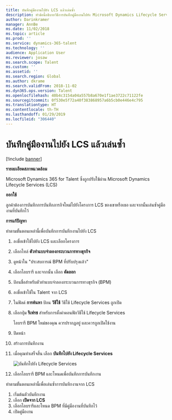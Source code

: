 ```yaml
---
title: บันทึกคู่มืองานไปยัง LCS แล้วเล่นซ้ำ
description: หัวข้อนี้อธิบายวิธีการบันทึกคู่มืองานไปยัง Microsoft Dynamics Lifecycle Services (LCS) และจากนั้น เล่นซ้ำ
author: Darinkramer
manager: AnnBe
ms.date: 11/02/2018
ms.topic: article
ms.prod: ''
ms.service: dynamics-365-talent
ms.technology: ''
audience: Application User
ms.reviewer: josaw
ms.search.scope: Talent
ms.custom: ''
ms.assetid: ''
ms.search.region: Global
ms.author: dkrame
ms.search.validFrom: 2018-11-02
ms.dyn365.ops.version: Talent
ms.openlocfilehash: 40b4c3154a04a557b8a670e1f1ae3722c71122fe
ms.sourcegitcommit: 0f530e5f72a40f383868957a6b5cb0e446e4c795
ms.translationtype: HT
ms.contentlocale: th-TH
ms.lasthandoff: 01/29/2019
ms.locfileid: "306440"
---
```

# <a name="save-task-guides-to-lcs-and-replay-them"></a>บันทึกคู่มืองานไปยัง LCS แล้วเล่นซ้ำ

[!include [banner](includes/banner.md)]

**รายละเอียดสภาพแวดล้อม** 

Microsoft Dynamics 365 for Talent ซึ่งถูกปรับใช้ผ่าน Microsoft Dynamics Lifecycle Services (LCS)

**ออกใช้**

ลูกค้าต้องการบันทึกการบันทึกภารกิจใหม่ไปยังโครงการ LCS ของเขาหรือเธอ และจากนั้นเล่นซ้ำคู่มืองานที่บันทึกไว้

**การแก้ปัญหา**

ทำตามขั้นตอนเหล่านี้เพื่อบันทึกการบันทึกงานไปยัง LCS

1. ลงชื่อเข้าใช้ไปยัง LCS และเลือกโครงการ
2. เลือกไทล์ **ตัวทำแบบจำลองกระบวนการทางธุรกิจ**
3. ดูหน้าใน "ประสบการณ์ BPM ที่ปรับปรุงแล้ว"
4. เลือกไลบรารี และจากนั้น เลือก **คัดลอก**
5. ป้อนชื่อสำหรับตัวทำแบบจำลองกระบวนการทางธุรกิจ (BPM)
6. ลงชื่อเข้าใช้ใน Talent จาก LCS
7. ในฟิลด์ **การค้นหา** ป้อน **วิธีใช้** วิธีใช้ Lifecycle Services ถูกเปิด
8. เลือกปุ่ม **รีเฟรช** สำหรับการตั้งค่าคอนฟิกวิธีใช้ Lifecycle Services

    ไลบรารี BPM ใหม่ของคุณ ควรปรากฏอยู่ และควรถูกเปิดใช้งาน

9. ปิดหน้า
10. สร้างการบันทึกงาน
11. เมื่อคุณทำเสร็จสิ้น เลือก **บันทึกไปยัง Lifecycle Services**

    ![บันทึกไปยัง Lifecycle Services](media/task-guides.png)

12. เลือกไลบรารี BPM และโหนดเพื่อบันทึกการบันทึกงาน

ทำตามขั้นตอนเหล่านี้เพื่อเล่นซ้ำการบันทึกงานจาก LCS

1. เริ่มต้นตัวบันทึกงาน
2. เลือก **เปิดจาก LCS**
3. เลือกไลบรารีและโหนด BPM ที่มีคู่มืองานที่บันทึกไว้
4. เปิดคู่มืองาน
